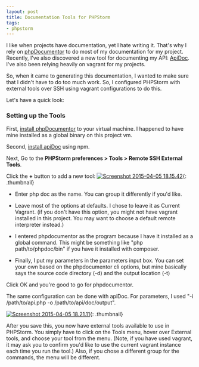 ```yaml
---
layout: post
title: Documentation Tools for PHPStorm
tags:
- phpstorm
---
```

I like when projects have documentation, yet I hate writing it.  That's why I rely on [phpDocumentor](http://www.phpdoc.org/) to do most of my documentation for my project.  Recently, I've also discovered a new tool for documenting my API: [ApiDoc](http://apidocjs.com/).  I've also been relying heavily on vagrant for my projects.  

So, when it came to generating this documentation, I wanted to make sure that I didn't have to do too much work.  So, I configured PHPStorm with external tools over SSH using vagrant configurations to do this.

Let's have a quick look:

### Setting up the Tools

First, [install phpDocumentor](http://www.phpdoc.org/docs/latest/getting-started/installing.html) to your virtual machine.  I happened to have mine installed as a global binary on this project vm.

Second, [install apiDoc](http://apidocjs.com/#install) using npm.

Next, Go to the **PHPStorm preferences > Tools > Remote SSH External Tools**.

Click the **+** button to add a new tool:
[![Screenshot 2015-04-05 18.15.42](/uploads/2015/Screenshot-2015-04-05-18.15.42-150x150.png)](/uploads/2015/Screenshot-2015-04-05-18.15.42.png){: .thumbnail}

  * Enter php doc as the name.  You can group it differently if you'd like.

  * Leave most of the options at defaults.  I chose to leave it as Current Vagrant.  (if you don't have this option, you might not have vagrant installed in this project.  You may want to choose a default remote interpreter instead.)

  * I entered phpdocumentor as the program because I have it installed as a global command.  This might be something like "php path/to/phpdoc/bin" if you have it installed with composer.

  * Finally, I put my parameters in the parameters input box.  You can set your own based on the phpdocumentor cli options, but mine basically says the source code directory (-d) and the output location (-t)

Click OK and you're good to go for phpdocumentor.

The same configuration can be done with apiDoc.  For parameters, I used "-i /path/to/api.php -o /path/to/api/doc/output".   

[![Screenshot 2015-04-05 18.21.11](/uploads/2015/Screenshot-2015-04-05-18.21.11-300x282.png)](/uploads/2015/Screenshot-2015-04-05-18.21.11.png){: .thumbnail}

After you save this, you now have external tools available to use in PHPStorm.  You simply have to click on the Tools menu, hover over External tools, and choose your tool from the menu.  (Note, if you have used vagrant, it may ask you to confirm you'd like to use the current vagrant instance each time you run the tool.)  Also, if you chose a different group for the commands, the menu will be different.
